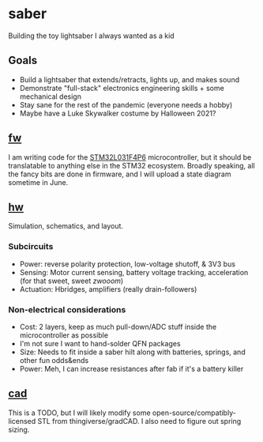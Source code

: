 # saber
Building the toy lightsaber I always wanted as a kid

## Goals
- Build a lightsaber that extends/retracts, lights up, and makes sound
- Demonstrate "full-stack" electronics engineering skills + some mechanical design
- Stay sane for the rest of the pandemic (everyone needs a hobby)
- Maybe have a Luke Skywalker costume by Halloween 2021?

## [fw](fw/)
I am writing code for the [STM32L031F4P6](https://www.st.com/content/ccc/resource/technical/document/datasheet/c6/fd/d9/98/8e/95/41/a1/DM00152023.pdf/files/DM00152023.pdf/jcr:content/translations/en.DM00152023.pdf) microcontroller, but it should be translatable to anything else in the STM32 ecosystem. Broadly speaking, all the fancy bits are done in firmware, and I will upload a state diagram sometime in June.

## [hw](hw/)
Simulation, schematics, and layout. 

### Subcircuits
- Power: reverse polarity protection, low-voltage shutoff, & 3V3 bus
- Sensing: Motor current sensing, battery voltage tracking, acceleration (for that sweet, sweet _zwooom_)
- Actuation: Hbridges, amplifiers (really drain-followers)

### Non-electrical considerations
- Cost: 2 layers, keep as much pull-down/ADC stuff inside the microcontroller as possible
- I'm not sure I want to hand-solder QFN packages
- Size: Needs to fit inside a saber hilt along with batteries, springs, and other fun odds&ends
- Power: Meh, I can increase resistances after fab if it's a battery killer


## [cad](cad/)
This is a TODO, but I will likely modify some open-source/compatibly-licensed STL from thingiverse/gradCAD. I also need to figure out spring sizing.
